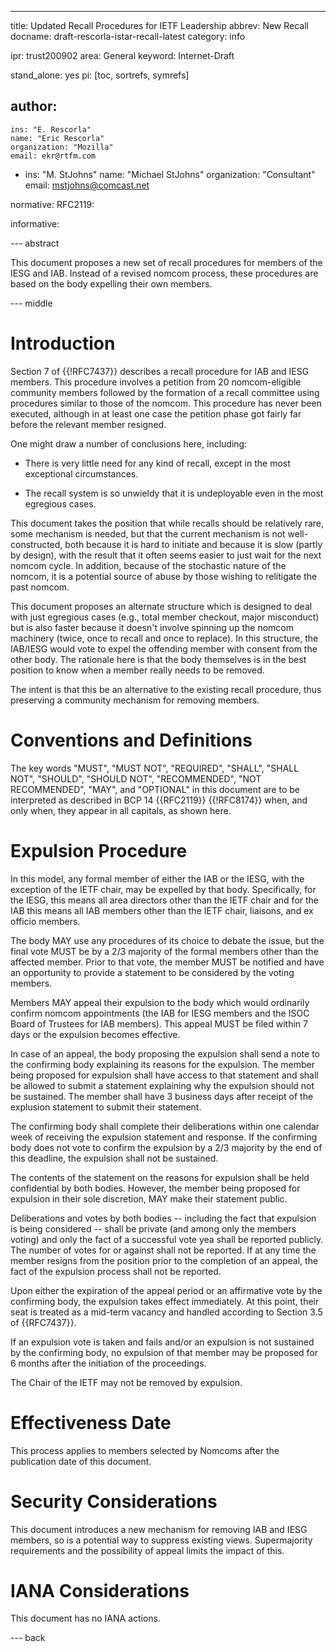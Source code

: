 ---
title: Updated Recall Procedures for IETF Leadership
abbrev: New Recall
docname: draft-rescorla-istar-recall-latest
category: info

ipr: trust200902
area: General
keyword: Internet-Draft

stand_alone: yes
pi: [toc, sortrefs, symrefs]

author:
 -
    ins: "E. Rescorla"
    name: "Eric Rescorla"
    organization: "Mozilla"
    email: ekr@rtfm.com

 -
    ins: "M. StJohns"
    name: "Michael StJohns"
    organization: "Consultant"
    email: mstjohns@comcast.net

normative:
  RFC2119:

informative:



--- abstract

This document proposes a new set of recall procedures for members
of the IESG and IAB. Instead of a revised nomcom process, these
procedures are based on the body expelling their own members.


--- middle

# Introduction

Section 7 of {{!RFC7437}} describes a recall procedure for IAB and
IESG members. This procedure involves a petition from 20
nomcom-eligible community members followed by the formation of a
recall committee using procedures similar to those of the nomcom.
This procedure has never been executed, although in at least one case
the petition phase got fairly far before the relevant member resigned.

One might draw a number of conclusions here, including:

- There is very little need for any kind of recall, except in the
  most exceptional circumstances.

- The recall system is so unwieldy that it is undeployable even
  in the most egregious cases.

This document takes the position that while recalls should be relatively
rare, some mechanism is needed, but that the current mechanism is
not well-constructed, both because it is hard to initiate and because
it is slow (partly by design), with the result that it often seems
easier to just wait for the next nomcom cycle. In addition, because
of the stochastic nature of the nomcom, it is a potential source of
abuse by those wishing to relitigate the past nomcom.

This document proposes an alternate structure which is designed
to deal with just egregious cases (e.g., total member checkout,
major misconduct) but is also faster because it doesn't involve
spinning up the nomcom machinery (twice, once to recall and once
to replace). In this structure, the IAB/IESG would vote to
expel the offending member with consent from the other body.
The rationale here is that the body themselves is in the best
position to know when a member really needs to be removed.

The intent is that this be an alternative to the existing recall
procedure, thus preserving a community mechanism for removing
members.


# Conventions and Definitions

The key words "MUST", "MUST NOT", "REQUIRED", "SHALL", "SHALL NOT", "SHOULD",
"SHOULD NOT", "RECOMMENDED", "NOT RECOMMENDED", "MAY", and "OPTIONAL" in this
document are to be interpreted as described in BCP 14 {{RFC2119}} {{!RFC8174}}
when, and only when, they appear in all capitals, as shown here.


# Expulsion Procedure

In this model, any formal member of either the IAB or the IESG,
with the exception of the IETF chair, may be expelled by that body.
Specifically, for the IESG, this means all area directors other than
the IETF chair and for the IAB this means all IAB members other than
the IETF chair, liaisons, and ex officio members.

The body MAY use any procedures of its choice to debate the issue, but
the final vote MUST be by a 2/3 majority of the formal members
other than the affected member. Prior to that vote, the member MUST
be notified and have an opportunity to provide a statement to be
considered by the voting members.

Members MAY appeal their expulsion to the body which would ordinarily
confirm nomcom appointments (the IAB for IESG members and the ISOC
Board of Trustees for IAB members). This appeal MUST be filed within
7 days or the expulsion becomes effective.

In case of an appeal, the body proposing the expulsion shall send a
note to the confirming body explaining its reasons for the expulsion.
The member being proposed for expulsion shall have access to that
statement and shall be allowed to submit a statement explaining why
the expulsion should not be sustained.  The member shall have 3
business days after receipt of the explusion statement to submit their
statement.

The confirming body shall complete their deliberations within one
calendar week of receiving the expulsion statement and response. If
the confirming body does not vote to confirm the expulsion by a 2/3 majority
by the end of this deadline, the expulsion shall not be sustained.

The contents of the statement on the reasons for expulsion shall be
held confidential by both bodies.  However, the member being proposed
for expulsion in their sole discretion, MAY make their statement
public.

Deliberations and votes by both bodies -- including the fact that
expulsion is being considered -- shall be private (and among only the
members voting) and only the fact of a successful vote yea shall be
reported publicly.  The number of votes for or against shall not be
reported.  If at any time the member resigns from the position prior
to the completion of an appeal, the fact of the expulsion process
shall not be reported.

Upon either the expiration of the appeal period or an affirmative
vote by the confirming body, the expulsion takes effect
immediately. At this point, their seat is treated as a mid-term
vacancy and handled according to Section 3.5 of {{RFC7437}}.

If an expulsion vote is taken and fails and/or an expulsion is not
sustained by the confirming body, no expulsion of that member may
be proposed for 6 months after the initiation of the proceedings.

The Chair of the IETF may not be removed by expulsion.

# Effectiveness Date

This process applies to members selected by Nomcoms after the
publication date of this document.


# Security Considerations

This document introduces a new mechanism for removing IAB and IESG
members, so is a potential way to suppress existing views. Supermajority
requirements and the possibility of appeal limits the impact of this.



# IANA Considerations

This document has no IANA actions.



--- back

